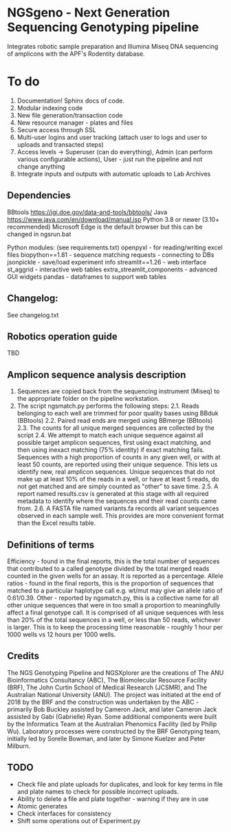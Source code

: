 # NGSgeno - Next Generation Sequencing Genotyping pipeline

Integrates robotic sample preparation and Illumina Miseq DNA sequencing of amplicons with the APF's Rodentity database.

# To do
1. Documentation! Sphinx docs of code. 
1. Modular indexing code
2. New file generation/transaction code
3. New resource manager - plates and files
4. Secure access through SSL
5. Multi-user logins and user tracking (attach user to logs and user to uploads and transacted steps)
6. Access levels -> Superuser (can do everything), Admin (can perform various configurable actions), User - just run the pipeline and not change anything
7. Integrate inputs and outputs with automatic uploads to Lab Archives

## Dependencies

BBtools https://jgi.doe.gov/data-and-tools/bbtools/
Java https://www.java.com/en/download/manual.jsp
Python 3.8 or newer (3.10+ recommended)
Microsoft Edge is the default browser but this can be changed in ngsrun.bat

Python modules: (see requirements.txt)
openpyxl - for reading/writing excel files
biopython==1.81 - sequence matching 
requests - connecting to DBs
jsonpickle - save/load experiment info
streamlit==1.26 - web interface
st_aggrid - interactive web tables
extra_streamlit_components - advanced GUI widgets
pandas - dataframes to support web tables

## Changelog:

See changelog.txt

## Robotics operation guide

TBD

## Amplicon sequence analysis description

1. Sequences are copied back from the sequencing instrument (Miseq) to the appropriate folder on the pipeline workstation.
2. The script ngsmatch.py performs the following steps:
2.1. Reads belonging to each well are trimmed for poor quality bases using BBduk (BBtools)
2.2. Paired read ends are merged using BBmerge (BBtools)
2.3. The counts for all unique merged sequences are collected by the script
2.4. We attempt to match each unique sequence against all possible target amplicon sequences, first using exact matching, and then using inexact matching (75% identity) if exact matching fails.
Sequences with a high proportion of counts in any given well, or with at least 50 counts, are reported using their unique sequence. This lets us identify new, real amplicon sequences. Unique sequences that do not make up at least 10% of the reads in a well, or have at least 5 reads, do not get matched and are simply counted as "other" to save time.
2.5. A report named results.csv is generated at this stage with all required metadata to identify where the sequences and their read counts came from.
2.6. A FASTA file named variants.fa records all variant sequences observed in each sample well. This provides are more convenient format than the Excel results table.

## Definitions of terms

Efficiency - found in the final reports, this is the total number of sequences that contributed to a called genotype divided by the total merged reads counted in the given wells for an assay. It is reported as a percentage.
Allele ratios - found in the final reports, this is the proportion of sequences that matched to a particular haplotype call e.g. wt/mut may give an allele ratio of 0.61/0.39.
Other - reported by ngsmatch.py, this is a collective name for all other unique sequences that were in too small a proportion to meaningfully affect a final genotype call. It is comprised of all unique sequences with less than 20% of the total sequences in a well, or less than 50 reads, whichever is larger. This is to keep the processing time reasonable - roughly 1 hour per 1000 wells vs 12 hours per 1000 wells.

## Credits
The NGS Genotyping Pipeline and NGSXplorer are the creations of The ANU Bioinformatics Consultancy (ABC), The Biomolecular Resource Facility (BRF), The John Curtin School of Medical Research (JCSMR), and The Australian National University (ANU).
The project was initiated at the end of 2018 by the BRF and the construction was undertaken by the ABC - primarily Bob Buckley assisted by Cameron Jack, and later Cameron Jack assisted by Gabi (Gabrielle) Ryan. 
Some additional components were built by the Informatics Team at the Australian Phenomics Facility (led by Philip Wu). Laboratory processes were constructed by the BRF Genotyping team, initially led by Sorelle Bowman, and later by Simone Kuelzer and Peter Milburn.

## TODO
* Check file and plate uploads for duplicates, and look for key terms in file and plate names to check for possible incorrect uploads.
* Ability to delete a file and plate together - warning if they are in use
* Atomic generates
* Check interfaces for consistency
* Shift some operations out of Experiment.py